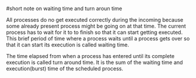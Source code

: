 #short note on waiting time and turn aroun time

All processes do no get executed correctly during the incoming because some already present process might be going on at that time. The current process has to wait for it to to finish so that it can start getting executed. This brief period of time where a process waits until a process gets over so that it can start its execution is called waiting time.

The time elapsed from when a process has entered until its complete execution is called turn around time. It is the sum of the waiting time and execution(burst) time of the scheduled process.
